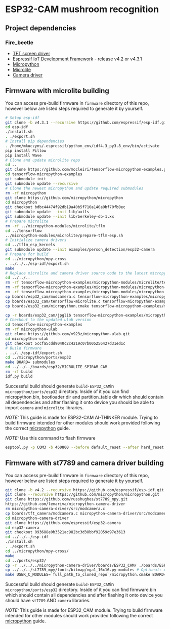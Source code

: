 # ESP32-CAM mushroom recognition
## Project dependencies
### Fire_beetle
- [TFT screen driver](https://github.com/russhughes/st7789_mpy)
- [Espressif IoT Development Framework](https://github.com/espressif/esp-idf) - release v4.2 or v4.3.1
- [Micropython](https://github.com/micropython/micropython)
- [Microlite](https://github.com/mocleiri/tensorflow-micropython-examples)
- [Camera driver](https://github.com/lemariva/micropython-camera-driver)

## Firmware with microlite building
You can access pre-build firmware in `firmware` directory of this repo, however below are listed steps required to generate it by yourself.
```bash
# Setup esp-idf
git clone -b v4.3.1 --recursive https://github.com/espressif/esp-idf.git
cd esp-idf
./install.sh
. ./export.sh
# Install pip dependencies
. /home/mkuczyns/.espressif/python_env/idf4.3_py3.8_env/bin/activate
pip install Pillow
pip install Wave
# Clone and update microlite repo
cd ..
git clone https://github.com/mocleiri/tensorflow-micropython-examples.git
cd tensorflow-micropython-examples
git submodule init
git submodule update --recursive
# Clone the newest micropython and update required submodules
rm -rf micropython
git clone https://github.com/micropython/micropython
cd micropython
git checkout bdbc44474f92db19a40b5f710a140a0bf70fb0ec
git submodule update --init lib/axtls
git submodule update --init lib/berkeley-db-1.xx
# Prepare microlite
rm -rf ../micropython-modules/microlite/tflm
cd ../tensorflow
../micropython-modules/microlite/prepare-tflm-esp.sh
# Initialize camera drivers
cd ../tflm_esp_kernels
git submodule update --init examples/person_detection/esp32-camera
# Prepare for build
cd ../micropython/mpy-cross
. ../../../esp-idf/export.sh 
make
# Replace microlite and camera driver source code to the latest micropython requirements
cd ../../..
rm -rf tensorflow-micropython-examples/micropython-modules/microlite/tensorflow-microlite.c
rm -rf tensorflow-micropython-examples/micropython-modules/micropython-camera-driver/modcamera.c
rm -rf tensorflow-micropython-examples/micropython-modules/micropython.cmake
cp boards/esp32_cam/modcamera.c tensorflow-micropython-examples/micropython-modules/micropython-camera-driver/
cp boards/esp32_cam/tensorflow-microlite.c tensorflow-micropython-examples/micropython-modules/microlite/
cp boards/esp32_cam/micropython.cmake tensorflow-micropython-examples/micropython-modules/micropython.cmake

cp -r boards/esp32_cam/jpglib tensorflow-micropython-examples/micropython-modules/jpglib
# Checkout to the updated ulab version
cd tensorflow-micropython-examples
rm -rf micropython-ulab
git clone https://github.com/v923z/micropython-ulab.git
cd micropython-ulab
git checkout 5ccfa5cdd9040c2c4219c07b005256427d31ed1c
# Build firmware
. ../../esp-idf/export.sh
cd ../micropython/ports/esp32
make BOARD= submodules
cd ../../../boards/esp32/MICROLITE_SPIRAM_CAM
rm -rf build
idf.py build
```

Successful build should generate `build-ESP32_CAM`in `micropython/ports/esp32` directory. Inside of it you can find micropython.bin, bootloader dir and partition_table dir which should contain all dependencies and after flashing it onto device you should be able to import `camera` and `microlite` libraries. 

*NOTE:* This guide is made for ESP32-CAM AI-THINKER module. Trying to build firmware intended for other modules should work provided following the correct [micropython](https://github.com/micropython/micropython) guide.

*NOTE:* Use this command to flash firmware
```bash
esptool.py -p COM3 -b 460800 --before default_reset --after hard_reset --chip esp32 write_flash --flash_mode dio --flash_size detect --flash_freq 40m 0x1000 .\bootloader\bootloader.bin 0x8000 .\partition_table\partition-table.bin 0x10000 .\micropython.bin
```

## Firmware with st7789 and camera driver building
You can access pre-build firmware in `firmware` directory of this repo, however below are listed steps required to generate it by yourself.
```bash
git clone -b v4.2 --recursive https://github.com/espressif/esp-idf.git
git clone --recursive https://github.com/micropython/micropython.git
git clone https://github.com/russhughes/st7789_mpy.git
https://github.com/lemariva/micropython-camera-driver
rm micropython-camera-driver/src/modcamera.c
cp boards/tft_camera/modcamera.c micropython-camera-driver/src/modcamera.c
cd micropython-camera-driver
git clone https://github.com/espressif/esp32-camera
cd esp32-camera
git checkout 093688e0b3521ac982bc3d38bbf92059d97e3613
cd ../../../esp-idf
./install.sh
. ./export.sh
cd ../micropython/mpy-cross/
make
cd ../ports/esp32/
cp -r ../../../micropython-camera-driver/boards/ESP32_CAM/ ./boards/ESP32_CAM
cp ../../../st7789_mpy/fonts/bitmap/vga1_16x16.py modules # Optional: Adding font in order to display text
make USER_C_MODULES=`full_path_to_cloned_repo`/micropython.cmake BOARD=ESP32_CAM FROZEN_MANIFEST="" FROZEN_MPY_DIR=$UPYDIR/modules
```

Successful build should generate `build-ESP32_CAM`in `micropython/ports/esp32` directory. Inside of it you can find firmware.bin which should contain all dependencies and after flashing it onto device you should have `st7789` AND `camera` libraries. 

*NOTE:* This guide is made for ESP32_CAM module. Trying to build firmware intended for other modules should work provided following the correct [micropython](https://github.com/micropython/micropython) guide.
